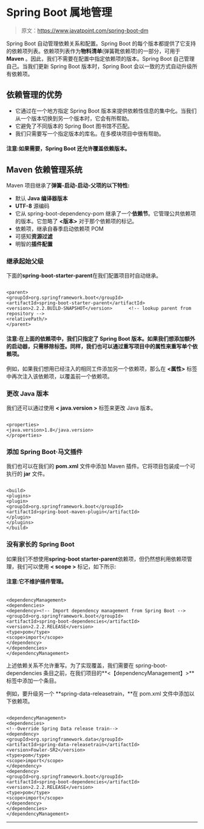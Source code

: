 # Spring Boot 属地管理

> 原文：<https://www.javatpoint.com/spring-boot-dm>

Spring Boot 自动管理依赖关系和配置。Spring Boot 的每个版本都提供了它支持的依赖项列表。依赖项列表作为**物料清单**(弹簧靴依赖项)的一部分，可用于 **Maven** 。因此，我们不需要在配置中指定依赖项的版本。Spring Boot 自己管理自己。当我们更新 Spring Boot 版本时，Spring Boot 会以一致的方式自动升级所有依赖项。

## 依赖管理的优势

*   它通过在一个地方指定 Spring Boot 版本来提供依赖性信息的集中化。当我们从一个版本切换到另一个版本时，它会有所帮助。
*   它避免了不同版本的 Spring Boot 图书馆不匹配。
*   我们只需要写一个指定版本的库名。在多模块项目中很有帮助。

#### 注意:如果需要，Spring Boot 还允许覆盖依赖版本。

## Maven 依赖管理系统

Maven 项目继承了**弹簧-启动-启动-父项的以下特性:**

*   默认 **Java 编译器版本**
*   **UTF-8** 源编码
*   它从 spring-boot-dependency-pom 继承了一个**依赖节**。它管理公共依赖项的版本。它忽略了 **<版本>** 对于那个依赖项的标记。
*   依赖项，继承自春季启动依赖项 POM
*   可感知**资源过滤**
*   明智的**插件配置**

### 继承起始父级

下面的**spring-boot-starter-parent**在我们配置项目时自动继承。

```

<parent>
<groupId>org.springframework.boot</groupId>
<artifactId>spring-boot-starter-parent</artifactId>
<version>2.2.2.BUILD-SNAPSHOT</version>      <!-- lookup parent from repository -->
<relativePath/> 
</parent>

```

#### 注意:在上面的依赖项中，我们只指定了 Spring Boot 版本。如果我们想添加额外的启动器，只需移除<version>标签。同样，我们也可以通过重写项目中的属性来重写单个依赖项。</version>

例如，如果我们想用已经注入的相同工件添加另一个依赖项，那么在 **<属性>** 标签中再次注入该依赖项，以覆盖前一个依赖项。

### 更改 Java 版本

我们还可以通过使用 **< java.version >** 标签来更改 Java 版本。

```

<properties>  
<java.version>1.8</java.version>  
</properties>

```

### 添加 Spring Boot·马文插件

我们也可以在我们的 **pom.xml** 文件中添加 Maven 插件。它将项目包装成一个可执行的 **jar** 文件。

```

<build>  
<plugins>  
<plugin>  
<groupId>org.springframework.boot</groupId>  
<artifactId>spring-boot-maven-plugin</artifactId>  
</plugin>  
</plugins>  
</build>  

```

### 没有家长的 Spring Boot

如果我们不想使用**spring-boot starter-parent**依赖项，但仍然想利用依赖项管理，我们可以使用 **< scope >** 标记，如下所示:

#### 注意:它不维护插件管理。

```

<dependencyManagement>
<dependencies>
<dependency><!-- Import dependency management from Spring Boot -->
<groupId>org.springframework.boot</groupId>
<artifactId>spring-boot-dependencies</artifactId>
<version>2.2.2.RELEASE</version>
<type>pom</type>
<scope>import</scope>
</dependency>
</dependencies>
</dependencyManagement>

```

上述依赖关系不允许重写。为了实现覆盖，我们需要在 spring-boot-dependencies 条目之前，在我们项目的**<【dependencyManagement】>**标签中添加一个条目。

例如，要升级另一个 **spring-data-releasetrain，**在 pom.xml 文件中添加以下依赖项。

```

<dependencyManagement>
<dependencies>
<!--Override Spring Data release train-->
<dependency>
<groupId>org.springframework.data</groupId>
<artifactId>spring-data-releasetrain</artifactId>
<version>Fowler-SR2</version>
<type>pom</type>
<scope>import</scope>
</dependency>
<dependency>
<groupId>org.springframework.boot</groupId>
<artifactId>spring-boot-dependencies</artifactId>
<version>2.2.2.RELEASE</version>
<type>pom</type>
<scope>import</scope>
</dependency>
</dependencies>
</dependencyManagement>

```

* * *